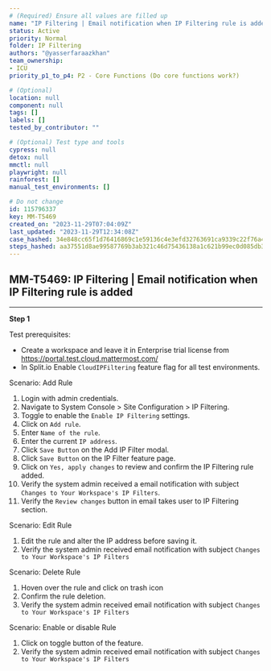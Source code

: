 ```yaml
---
# (Required) Ensure all values are filled up
name: "IP Filtering | Email notification when IP Filtering rule is added"
status: Active
priority: Normal
folder: IP Filtering
authors: "@yasserfaraazkhan"
team_ownership:
- ICU
priority_p1_to_p4: P2 - Core Functions (Do core functions work?)

# (Optional)
location: null
component: null
tags: []
labels: []
tested_by_contributor: ""

# (Optional) Test type and tools
cypress: null
detox: null
mmctl: null
playwright: null
rainforest: []
manual_test_environments: []

# Do not change
id: 115796337
key: MM-T5469
created_on: "2023-11-29T07:04:09Z"
last_updated: "2023-11-29T12:34:08Z"
case_hashed: 34e848cc65f1d76416869c1e59136c4e3efd32763691ca9339c22f76a4100197866ed943bd2f0daab1335c424c8d7056
steps_hashed: aa37551d8ae99587769b3ab321c46d75436138a1c621b99ec0d085db340baaece34dde43fd6f6b794e945b827bc4d29f
---
```


<!-- (Auto-generated) Based on frontmatter's "key" and "name" -->

## MM-T5469: IP Filtering | Email notification when IP Filtering rule is added

---

**Step 1**

Test prerequisites:

- Create a workspace and leave it in Enterprise trial license from <https://portal.test.cloud.mattermost.com/>
- In Split.io Enable `CloudIPFiltering` feature flag for all test environments.

Scenario: Add Rule

1. Login with admin credentials.
2. Navigate to System Console > Site Configuration > IP Filtering.
3. Toggle to enable the `Enable IP Filtering` settings.
4. Click on `Add rule`.
5. Enter `Name of the rule`.
6. Enter the current `IP address`.
7. Click `Save Button` on the Add IP Filter modal.
8. Click `Save Button` on the IP Filter feature page.
9. Click on `Yes, apply changes` to review and confirm the IP Filtering rule added.
10. Verify the system admin received a email notification with subject `Changes to Your Workspace's IP Filters`.
11. Verify the `Review changes` button in email takes user to IP Filtering section.

Scenario: Edit Rule

1. Edit the rule and alter the IP address before saving it.
2. Verify the system admin received email notification with subject `Changes to Your Workspace's IP Filters`

Scenario: Delete Rule

1. Hoven over the rule and click on trash icon
2. Confirm the rule deletion.
3. Verify the system admin received email notification with subject `Changes to Your Workspace's IP Filters`

Scenario: Enable or disable Rule

1. Click on toggle button of the feature.
2. Verify the system admin received email notification with subject `Changes to Your Workspace's IP Filters`
